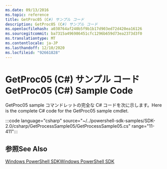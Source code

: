 ```yaml
---
ms.date: 09/13/2016
ms.topic: reference
title: GetProc05 (C#) サンプル コード
description: GetProc05 (C#) サンプル コード
ms.openlocfilehash: a030764af240b5f9b1b17d903ed72d420ea16126
ms.sourcegitcommit: ba7315a496986451cfc1296b659d73ea2373d3f0
ms.translationtype: MT
ms.contentlocale: ja-JP
ms.lasthandoff: 12/10/2020
ms.locfileid: "92661828"
---
```

# <a name="getproc05-c-sample-code"></a><span data-ttu-id="0d409-103">GetProc05 (C#) サンプル コード</span><span class="sxs-lookup"><span data-stu-id="0d409-103">GetProc05 (C#) Sample Code</span></span>

<span data-ttu-id="0d409-104">GetProc05 sample コマンドレットの完全な C# コードを次に示します。</span><span class="sxs-lookup"><span data-stu-id="0d409-104">Here is the complete C# code for the GetProc05 sample cmdlet.</span></span>

:::code language="csharp" source="~/../powershell-sdk-samples/SDK-2.0/csharp/GetProcessSample05/GetProcessSample05.cs" range="11-411":::

## <a name="see-also"></a><span data-ttu-id="0d409-105">参照</span><span class="sxs-lookup"><span data-stu-id="0d409-105">See Also</span></span>

[<span data-ttu-id="0d409-106">Windows PowerShell SDK</span><span class="sxs-lookup"><span data-stu-id="0d409-106">Windows PowerShell SDK</span></span>](../windows-powershell-reference.md)

